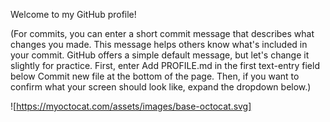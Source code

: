 Welcome to my GitHub profile!

(For commits, you can enter a short commit message that describes what changes you made. 
This message helps others know what's included in your commit. GitHub offers a simple default message, 
but let's change it slightly for practice. First, enter Add PROFILE.md in the first text-entry field below 
Commit new file at the bottom of the page. Then, if you want to confirm what your screen should look like, expand the dropdown below.)

![https://myoctocat.com/assets/images/base-octocat.svg]

